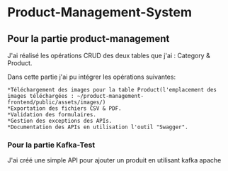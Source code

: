 # Product-Management-System

## Pour la partie product-management

J'ai réalisé les opérations CRUD des deux tables que j'ai : Category & Product.

Dans cette partie j'ai pu intégrer les opérations suivantes:

    *Téléchargement des images pour la table Product(l'emplacement des images téléchargées : ~/product-management-frontend/public/assets/images/)
    *Exportation des fichiers CSV & PDF.
    *Validation des formulaires.
    *Gestion des exceptions des APIs.
    *Documentation des APIs en utilisation l'outil "Swagger".

### Pour la partie Kafka-Test

J'ai créé une simple API pour ajouter un produit en utilisant kafka apache
